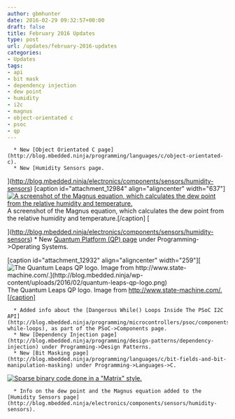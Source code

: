 ```yaml
---
author: gbmhunter
date: 2016-02-29 09:32:57+00:00
draft: false
title: February 2016 Updates
type: post
url: /updates/february-2016-updates
categories:
- Updates
tags:
- api
- bit mask
- dependency injection
- dew point
- humidity
- i2c
- magnus
- object-orientated c
- psoc
- qp
---
```



	  * New [Object Orientated C page](http://blog.mbedded.ninja/programming/languages/c/object-orientated-c).
	  * New [Humidity Sensors page.  

  

](http://blog.mbedded.ninja/electronics/components/sensors/humidity-sensors)
[caption id="attachment_12984" align="aligncenter" width="637"][![A screenshot of the Magnus equation, which calculates the dew point from the relative humidity and temperature.](http://blog.mbedded.ninja/wp-content/uploads/2016/03/magnus-equation-humidity-temperature-and-dew-point.png)
](http://blog.mbedded.ninja/wp-content/uploads/2016/03/magnus-equation-humidity-temperature-and-dew-point.png) A screenshot of the Magnus equation, which calculates the dew point from the relative humidity and temperature.[/caption]
[  

  

](http://blog.mbedded.ninja/electronics/components/sensors/humidity-sensors)
	  * New [Quantum Platform (QP) page](http://blog.mbedded.ninja/programming/operating-systems/quantum-platform-qp) under Programming->Operating Systems.  

  

[caption id="attachment_12932" align="aligncenter" width="259"][![The Quantum Leaps QP logo. Image from http://www.state-machine.com/.](http://blog.mbedded.ninja/wp-content/uploads/2016/02/quantum-leaps-qp-logo.png)
](http://blog.mbedded.ninja/wp-content/uploads/2016/02/quantum-leaps-qp-logo.png) The Quantum Leaps QP logo. Image from http://www.state-machine.com/.[/caption]
  

  


	  * Added info about the [Dangerous While() Loops Inside The PSoC I2C API](http://blog.mbedded.ninja/programming/microcontrollers/psoc/components#dangerous-while-loops), as part of the PSoC->Components page.
	  * New [Dependency Injection page](http://blog.mbedded.ninja/programming/design-patterns/dependency-injection) under Programming->Design Patterns.
	  * New [Bit Masking page](http://blog.mbedded.ninja/programming/languages/c/bit-fields-and-bit-manipulation-masking) under Programming->Languages->C.  

  



[![Sparse binary code done in a "Matrix" style.](http://blog.mbedded.ninja/wp-content/uploads/2016/03/binary-sparse-matrix-style.jpg)
](http://blog.mbedded.ninja/wp-content/uploads/2016/03/binary-sparse-matrix-style.jpg)



	  * Info on the dew point and the Magnus equation added to the [Humidity Sensors page](http://blog.mbedded.ninja/electronics/components/sensors/humidity-sensors).

